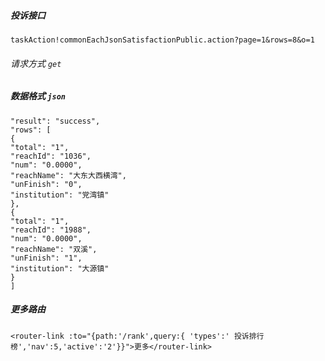 ##### 投诉接口

`taskAction!commonEachJsonSatisfactionPublic.action?page=1&rows=8&o=1`

###### 请求方式  `get`

##### 数据格式   `json`

```
"result": "success",
"rows": [
{
"total": "1",
"reachId": "1036",
"num": "0.0000",
"reachName": "大东大西横湾",
"unFinish": "0",
"institution": "党湾镇"
},
{
"total": "1",
"reachId": "1988",
"num": "0.0000",
"reachName": "双溪",
"unFinish": "1",
"institution": "大源镇"
}
]
```


##### 更多路由

`<router-link :to="{path:'/rank',query:{ 'types':' 投诉排行榜','nav':5,'active':'2'}}">更多</router-link>`